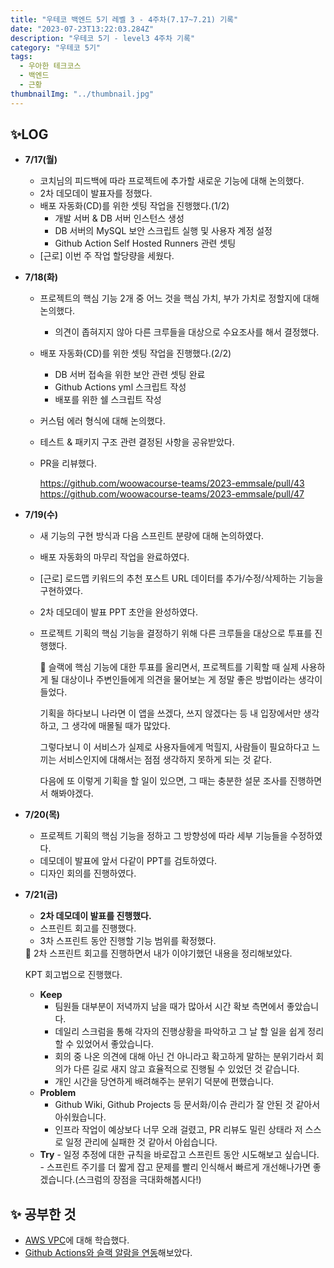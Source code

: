 ```yaml
---
title: "우테코 백엔드 5기 레벨 3 - 4주차(7.17~7.21) 기록"
date: "2023-07-23T13:22:03.284Z"
description: "우테코 5기 - level3 4주차 기록"
category: "우테코 5기"
tags:
  - 우아한 테크코스
  - 백엔드
  - 근황
thumbnailImg: "../thumbnail.jpg"
---
```


## ✨LOG

- **7/17(월)**
  - 코치님의 피드백에 따라 프로젝트에 추가할 새로운 기능에 대해 논의했다.
  - 2차 데모데이 발표자를 정했다.
  - 배포 자동화(CD)를 위한 셋팅 작업을 진행했다.(1/2)
    - 개발 서버 & DB 서버 인스턴스 생성
    - DB 서버의 MySQL 보안 스크립트 실행 및 사용자 계정 설정
    - Github Action Self Hosted Runners 관련 셋팅
  - [근로] 이번 주 작업 할당량을 세웠다.
- **7/18(화)**

  - 프로젝트의 핵심 기능 2개 중 어느 것을 핵심 가치, 부가 가치로 정할지에 대해 논의했다.
    - 의견이 좁혀지지 않아 다른 크루들을 대상으로 수요조사를 해서 결정했다.
  - 배포 자동화(CD)를 위한 셋팅 작업을 진행했다.(2/2)
    - DB 서버 접속을 위한 보안 관련 셋팅 완료
    - Github Actions yml 스크립트 작성
    - 배포를 위한 쉘 스크립트 작성
  - 커스텀 에러 형식에 대해 논의했다.
  - 테스트 & 패키지 구조 관련 결정된 사항을 공유받았다.
  - PR을 리뷰했다.

    https://github.com/woowacourse-teams/2023-emmsale/pull/43
    https://github.com/woowacourse-teams/2023-emmsale/pull/47

- **7/19(수)**

  - 새 기능의 구현 방식과 다음 스프린트 분량에 대해 논의하였다.
  - 배포 자동화의 마무리 작업을 완료하였다.
  - [근로] 로드맵 키워드의 추천 포스트 URL 데이터를 추가/수정/삭제하는 기능을 구현하였다.
  - 2차 데모데이 발표 PPT 초안을 완성하였다.
  - 프로젝트 기획의 핵심 기능을 결정하기 위해 다른 크루들을 대상으로 투표를 진행했다.
    <aside>
    📄 슬랙에 핵심 기능에 대한 투표를 올리면서, 프로젝트를 기획할 때 실제 사용하게 될 대상이나 주변인들에게 의견을 물어보는 게 정말 좋은 방법이라는 생각이 들었다.

    기획을 하다보니 나라면 이 앱을 쓰겠다, 쓰지 않겠다는 등 내 입장에서만 생각하고, 그 생각에 매몰될 때가 많았다.

    그렇다보니 이 서비스가 실제로 사용자들에게 먹힐지, 사람들이 필요하다고 느끼는 서비스인지에 대해서는 점점 생각하지 못하게 되는 것 같다.

    다음에 또 이렇게 기획을 할 일이 있으면, 그 때는 충분한 설문 조사를 진행하면서 해봐야겠다.

    </aside>

- **7/20(목)**
  - 프로젝트 기획의 핵심 기능을 정하고 그 방향성에 따라 세부 기능들을 수정하였다.
  - 데모데이 발표에 앞서 다같이 PPT를 검토하였다.
  - 디자인 회의를 진행하였다.
- **7/21(금)**

  - **2차 데모데이 발표를 진행했다.**
  - 스프린트 회고를 진행했다.
  - 3차 스프린트 동안 진행할 기능 범위를 확정했다.

  <aside>
  📄 2차 스프린트 회고를 진행하면서 내가 이야기했던 내용을 정리해보았다.

  KPT 회고법으로 진행했다.

  - **Keep**
    - 팀원들 대부분이 저녁까지 남을 때가 많아서 시간 확보 측면에서 좋았습니다.
    - 데일리 스크럼을 통해 각자의 진행상황을 파악하고 그 날 할 일을 쉽게 정리할 수 있었어서 좋았습니다.
    - 회의 중 나온 의견에 대해 아닌 건 아니라고 확고하게 말하는 분위기라서 회의가 다른 길로 새지 않고 효율적으로 진행될 수 있었던 것 같습니다.
    - 개인 시간을 당연하게 배려해주는 분위기 덕분에 편했습니다.
  - **Problem**
    - Github Wiki, Github Projects 등 문서화/이슈 관리가 잘 안된 것 같아서 아쉬웠습니다.
    - 인프라 작업이 예상보다 너무 오래 걸렸고, PR 리뷰도 밀린 상태라 저 스스로 일정 관리에 실패한 것 같아서 아쉽습니다.
  - **Try** - 일정 추정에 대한 규칙을 바로잡고 스프린트 동안 시도해보고 싶습니다. - 스프린트 주기를 더 짧게 잡고 문제를 빨리 인식해서 빠르게 개선해나가면 좋겠습니다.(스크럼의 장점을 극대화해봅시다!)
  </aside>

## ✨ 공부한 것

- [AWS VPC](https://amaran-th.github.io/%EC%9D%B8%ED%94%84%EB%9D%BC/[AWS]%20VPC/)에 대해 학습했다.
- [Github Actions와 슬랙 알람을 연동](https://amaran-th.github.io/%EC%9D%B8%ED%94%84%EB%9D%BC/[CICD]%20Github%20Actions%EC%99%80%20%EC%8A%AC%EB%9E%99%20%EC%95%8C%EB%9E%8C%20%EC%97%B0%EB%8F%99%ED%95%98%EA%B8%B0/)해보았다.
